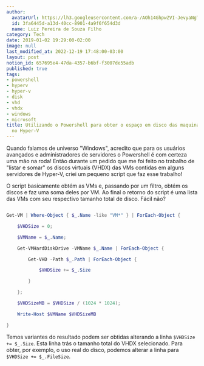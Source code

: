 ```yaml
---
author:
  avatarUrl: https://lh3.googleusercontent.com/a-/AOh14GhpwZVI-JevyaNgTdlrOT6YN20cI6V9Kxtq38Ij8AQ=s100
  id: 3fa6445d-a13d-40cc-8901-4a9f6f654d3d
  name: Luiz Pereira de Souza Filho
category: Tech
date: 2019-01-02 19:29:00-02:00
image: null
last_modified_at: 2022-12-19 17:48:00-03:00
layout: post
notion_id: 657695e4-47da-4357-b6bf-f3007de55adb
published: true
tags:
- powershell
- hyperv
- hyper-v
- disk
- vhd
- vhdx
- windows
- microsoft
title: Utilizando o Powershell para obter o espaço em disco das maquinas virtuais
  no Hyper-V
---
```


Quando falamos de universo "Windows", acredito que para os usuários avançados e administradores de servidores o Powershell é com certeza uma mão na roda! Então durante um pedido que me foi feito no trabalho de "listar e somar" os discos virtuais (VHDX) das VMs contidas em alguns servidores de Hyper-V, criei um pequeno script que faz esse trabalho!

O script basicamente obtém as VMs e, passando por um filtro, obtém os discos e faz uma soma deles por VM. Ao final o retorno do script é uma lista das VMs com seu respectivo tamanho total de disco. Fácil não?

```powershell

Get-VM | Where-Object { $_.Name -like "VM*" } | ForEach-Object {

    $VHDSize = 0;

    $VMName = $_.Name;

    Get-VMHardDiskDrive -VMName $_.Name | ForEach-Object {

        Get-VHD -Path $_.Path | ForEach-Object {

            $VHDSize += $_.Size

        }

    };

    $VHDSizeMB = $VHDSize / (1024 * 1024);

    Write-Host $VMName $VHDSizeMB

}

```

Temos variantes do resultado podem ser obtidas alterando a linha `$VHDSize += $_.Size`. Esta linha trás o tamanho total do VHDX selecionado. Para obter, por exemplo, o uso real do disco, podemos alterar a linha para `$VHDSize += $_.FileSize`.
